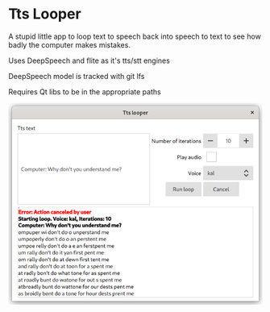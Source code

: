# Tts Looper

A stupid little app to loop text to speech back into speech to text to see how badly the computer makes mistakes.

Uses DeepSpeech and flite as it's tts/stt engines

DeepSpeech model is tracked with git lfs

Requires Qt libs to be in the appropriate paths

![Example](demo/example.png)

